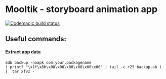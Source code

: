 # Mooltik - storyboard animation app

[![Codemagic build status](https://api.codemagic.io/apps/60363e65c9d4d7cf9b10cfc0/60363e65c9d4d7cf9b10cfbf/status_badge.svg)](https://codemagic.io/apps/60363e65c9d4d7cf9b10cfc0/60363e65c9d4d7cf9b10cfbf/latest_build)


## Useful commands:

#### Extract app data

```
adb backup -noapk com.your.packagename
( printf "\x1f\x8b\x08\x00\x00\x00\x00\x00" ; tail -c +25 backup.ab ) |  tar xfvz -
```
